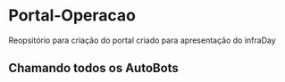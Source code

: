 # Portal-Operacao

Reopsitório para criação do portal criado para apresentação do infraDay

## Chamando todos os AutoBots
